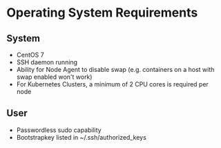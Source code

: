 # Operating System Requirements

## System

- CentOS 7
- SSH daemon running
- Ability for Node Agent to disable swap (e.g. containers on a host with swap enabled won't work)
- For Kubernetes Clusters, a minimum of 2 CPU cores is required per node

## User
- Passwordless sudo capability
- Bootstrapkey listed in ~/.ssh/authorized_keys
